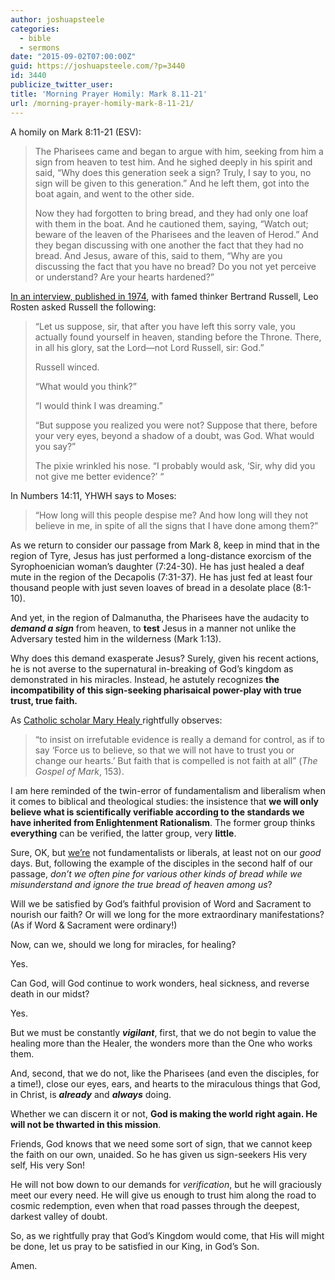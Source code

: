 ```yaml
---
author: joshuapsteele
categories:
  - bible
  - sermons
date: "2015-09-02T07:00:00Z"
guid: https://joshuapsteele.com/?p=3440
id: 3440
publicize_twitter_user:
title: 'Morning Prayer Homily: Mark 8.11-21'
url: /morning-prayer-homily-mark-8-11-21/
---
```


A homily on Mark 8:11-21 (ESV):

> The Pharisees came and began to argue with him, seeking from him a sign from heaven to test him. And he sighed deeply in his spirit and said, “Why does this generation seek a sign? Truly, I say to you, no sign will be given to this generation.” And he left them, got into the boat again, and went to the other side.
> 
> Now they had forgotten to bring bread, and they had only one loaf with them in the boat. And he cautioned them, saying, “Watch out; beware of the leaven of the Pharisees and the leaven of Herod.” And they began discussing with one another the fact that they had no bread. And Jesus, aware of this, said to them, “Why are you discussing the fact that you have no bread? Do you not yet perceive or understand? Are your hearts hardened?”

[In an interview, published in 1974](http://www.unz.org/Pub/SaturdayRev-1974feb23-00025), with famed thinker Bertrand Russell, Leo Rosten asked Russell the following:

> “Let us suppose, sir, that after you have left this sorry vale, you actually found yourself in heaven, standing before the Throne. There, in all his glory, sat the Lord—not Lord Russell, sir: God.”
> 
> Russell winced.
> 
> “What would you think?”
> 
> “I would think I was dreaming.”
> 
> “But suppose you realized you were not? Suppose that there, before your very eyes, beyond a shadow of a doubt, was God. What would you say?”
> 
> The pixie wrinkled his nose. “I probably would ask, ‘Sir, why did you not give me better evidence?’ “

In Numbers 14:11, YHWH says to Moses:

> “How long will this people despise me? And how long will they not believe in me, in spite of all the signs that I have done among them?”

As we return to consider our passage from Mark 8, keep in mind that in the region of Tyre, Jesus has just performed a long-distance exorcism of the Syrophoenician woman’s daughter (7:24-30). He has just healed a deaf mute in the region of the Decapolis (7:31-37). He has just fed at least four thousand people with just seven loaves of bread in a desolate place (8:1-10).

And yet, in the region of Dalmanutha, the Pharisees have the audacity to ***demand a sign*** from heaven, to **test** Jesus in a manner not unlike the Adversary tested him in the wilderness (Mark 1:13).

Why does this demand exasperate Jesus? Surely, given his recent actions, he is not averse to the supernatural in-breaking of God’s kingdom as demonstrated in his miracles. Instead, he astutely recognizes **the incompatibility of this sign-seeking pharisaical power-play with true trust, true faith.**

As [Catholic scholar Mary Healy ](http://www.catholiccommentaryonsacredscripture.com/volumes-authors/mary-healy/)rightfully observes:

> “to insist on irrefutable evidence is really a demand for control, as if to say ‘Force us to believe, so that we will not have to trust you or change our hearts.’ But faith that is compelled is not faith at all” (*The Gospel of Mark*, 153).

I am here reminded of the twin-error of fundamentalism and liberalism when it comes to biblical and theological studies: the insistence that **we will only believe what is scientifically verifiable according to the standards we have inherited from Enlightenment Rationalism**. The former group thinks **everything** can be verified, the latter group, very **little**.

Sure, OK, but <u>we’re</u> not fundamentalists or liberals, at least not on our *good* days. But, following the example of the disciples in the second half of our passage, *don’t we often pine for various other kinds of bread while we misunderstand and ignore the true bread of heaven among us*?

Will we be satisfied by God’s faithful provision of Word and Sacrament to nourish our faith? Or will we long for the more extraordinary manifestations? (As if Word &amp; Sacrament were ordinary!)

Now, can we, should we long for miracles, for healing?

Yes.

Can God, will God continue to work wonders, heal sickness, and reverse death in our midst?

Yes.

But we must be constantly ***vigilant***, first, that we do not begin to value the healing more than the Healer, the wonders more than the One who works them.

And, second, that we do not, like the Pharisees (and even the disciples, for a time!), close our eyes, ears, and hearts to the miraculous things that God, in Christ, is ***already*** and ***always*** doing.

Whether we can discern it or not, **God is making the world right again. He will not be thwarted in this mission**.

Friends, God knows that we need some sort of sign, that we cannot keep the faith on our own, unaided. So he has given us sign-seekers His very self, His very Son!

He will not bow down to our demands for *verification*, but he will graciously meet our every need. He will give us enough to trust him along the road to cosmic redemption, even when that road passes through the deepest, darkest valley of doubt.

So, as we rightfully pray that God’s Kingdom would come, that His will might be done, let us pray to be satisfied in our King, in God’s Son.

Amen.
